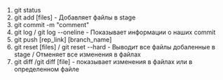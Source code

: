 1. git status
2. git add [files] - Добавляет файлы в stage
3. git commit -m "comment"
4. git log / git log --oneline - Показывает информации о наших commit
5. git push [rep_link] [branch_name]
6. git reset [files] / git reset --hard - Выводит все файлы добаленные в stage / Отменяет все изменения в файлах 
7. git diff /git diff [file] - показывает изменения в файлах или в определенном файле
